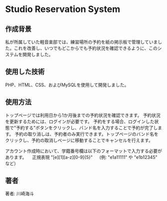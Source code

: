 # Studio Reservation System

## 作成背景
私が所属していた軽音楽部では、練習場所の予約を紙の掲示板で管理していました。これを改善し、いつでもどこからでも予約状況を確認できるように、このシステムを開発しました。

## 使用した技術
PHP、HTML、CSS、およびMySQLを使用して開発しました。

## 使用方法
トップページでは利用日から1か月後までの予約状況を確認できます。
予約状況を更新するためには、ログインが必要です。
予約をする場合、ログインした状態で"予約する"ボタンをクリックし、バンド名を入力することで予約が完了します。
予約の取り消しは、予約者のみ実行できます。トップページのバンド名をクリックし、予約の取消しページに移動することでキャンセルを行えます。

アカウント作成時において、学籍番号欄は以下のフォーマットで入力する必要があります。
　正規表現 "[e][1][a-z][0-9]{5}" 　 (例: "e1a11111" や "e1b12345" など）

## 著者
著者: 川崎海斗
